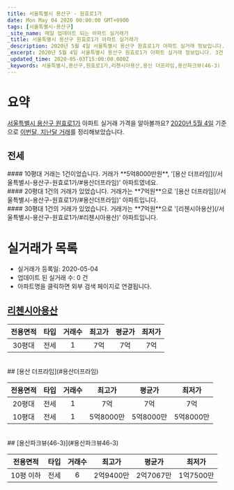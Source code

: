 ```yaml
---
title: 서울특별시 용산구 - 원효로1가
date: Mon May 04 2020 00:00:00 GMT+0900
tags: [서울특별시-용산구]
_site_name: 매일 업데이트 되는 아파트 실거래가
_title: 서울특별시 용산구 원효로1가 아파트 실거래가
_description: 2020년 5월 4일 서울특별시 용산구 원효로1가 아파트 실거래 정보입니다. 3건 아파트 정보가 있습니다.
_excerpt: 2020년 5월 4일 서울특별시 용산구 원효로1가 아파트 실거래 정보입니다. 3건 아파트 정보가 있습니다.
_updated_time: 2020-05-03T15:00:00.000Z
_keywords: 서울특별시,용산구,원효로1가,리첸시아용산,용산 더프라임,용산파크뷰(46-3)
---
```





# 요약
<ins>서울특별시 용산구 원효로1가</ins> 아파트 실거래 가격을 알아볼까요? <ins>2020년 5월 4일</ins> 기준으로 <ins>이번달, 지난달 거래</ins>를 정리해보았습니다.

## 전세
<div class="container">
<div class="six columns" markdown="1">
#### 10평대
거래는 1건이었습니다. 거래가 **5억8000만원**, '[용산 더프라임](/서울특별시-용산구-원효로1가/#용산더프라임)' 아파트였네요.
</div>
<div class="six columns" markdown="1">
#### 20평대
1건의 거래가 있었습니다. 거래가는 **7억원**으로 '[용산 더프라임](/서울특별시-용산구-원효로1가/#용산더프라임)' 아파트입니다.
</div>
</div>
<div class="container">
<div class="twelve columns" markdown="1">
#### 30평대
1건의 거래가 있었습니다. 거래가는 **7억원**으로 '[리첸시아용산](/서울특별시-용산구-원효로1가/#리첸시아용산)' 아파트입니다.
</div>
</div>



# 실거래가 목록
- 실거래가 등록일: 2020-05-04
- 업데이트 된 실거래 수: 0 건
- 아파트명을 클릭하면 외부 검색 페이지로 연결됩니다.

## [리첸시아용산](#리첸시아용산)

|전용면적|타입|거래수|최고가|평균가|최저가|
|:---:|:---:|:---:|:---:|:---:|:---:|
|30평대|<span class="deal-type-2">전세</span>|1|7억|7억|7억|

<br/>
## [용산 더프라임](#용산더프라임)

|전용면적|타입|거래수|최고가|평균가|최저가|
|:---:|:---:|:---:|:---:|:---:|:---:|
|20평대|<span class="deal-type-2">전세</span>|1|7억|7억|7억|
|10평대|<span class="deal-type-2">전세</span>|1|5억8000만|5억8000만|5억8000만|

<br/>
## [용산파크뷰(46-3)](#용산파크뷰46-3)

|전용면적|타입|거래수|최고가|평균가|최저가|
|:---:|:---:|:---:|:---:|:---:|:---:|
|10평 이하|<span class="deal-type-2">전세</span>|6|2억9400만|2억7067만|1억7500만|

<br/>



